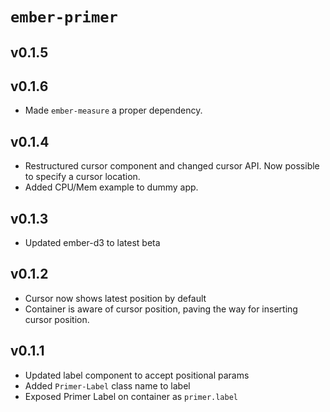# `ember-primer`
## v0.1.5

## v0.1.6

- Made `ember-measure` a proper dependency.

## v0.1.4

- Restructured cursor component and changed cursor API. Now possible to specify a cursor location.
- Added CPU/Mem example to dummy app.

## v0.1.3

- Updated ember-d3 to latest beta

## v0.1.2
- Cursor now shows latest position by default
- Container is aware of cursor position, paving the way for inserting cursor position.

## v0.1.1
- Updated label component to accept positional params
- Added `Primer-Label` class name to label
- Exposed Primer Label on container as `primer.label`
